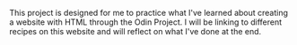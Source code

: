 This project is designed for me to practice what I've learned about creating a website with HTML through the Odin Project. I will be linking to different recipes on this website and will reflect on what I've done at the end.